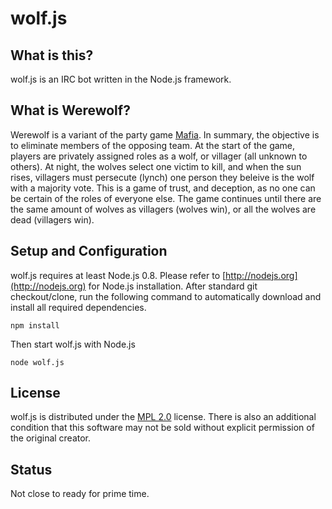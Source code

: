 # wolf.js


## What is this?

wolf.js is an IRC bot written in the Node.js framework.


## What is Werewolf?

Werewolf is a variant of the party game [Mafia](http://en.wikipedia.org/wiki/Mafia_%28party_game%29).
In summary, the objective is to eliminate members of the opposing team. At
the start of the game, players are privately assigned roles as a wolf, or
villager (all unknown to others). At night, the wolves select one victim
to kill, and when the sun rises, villagers must persecute (lynch) one
person they beleive is the wolf with a majority vote. This is a game of
trust, and deception, as no one can be certain of the roles of everyone
else. The game continues until there are the same amount of wolves as
villagers (wolves win), or all the wolves are dead (villagers win).

## Setup and Configuration

wolf.js requires at least Node.js 0.8. Please refer to [http://nodejs.org](http://nodejs.org) for Node.js installation. After standard git checkout/clone, run the following command to automatically download and install all required dependencies.

```
npm install
```

Then start wolf.js with Node.js

```
node wolf.js
```

## License

wolf.js is distributed under the [MPL 2.0](http://www.mozilla.org/MPL/2.0/) license.
There is also an additional condition that this software may not be sold without
explicit permission of the original creator.

## Status

Not close to ready for prime time.

